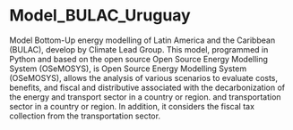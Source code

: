 # Model_BULAC_Uruguay
Model Bottom-Up energy modelling of Latin America and the Caribbean (BULAC), develop by Climate Lead Group. This model, programmed in Python and based on the open source Open Source Energy Modelling System (OSeMOSYS), is Open Source Energy Modelling System (OSeMOSYS), allows the analysis of various scenarios to evaluate costs, benefits, and fiscal and distributive associated with the decarbonization of the energy and transport sector in a country or region. and transportation sector in a country or region. In addition, it considers the fiscal tax collection from the transportation sector.
